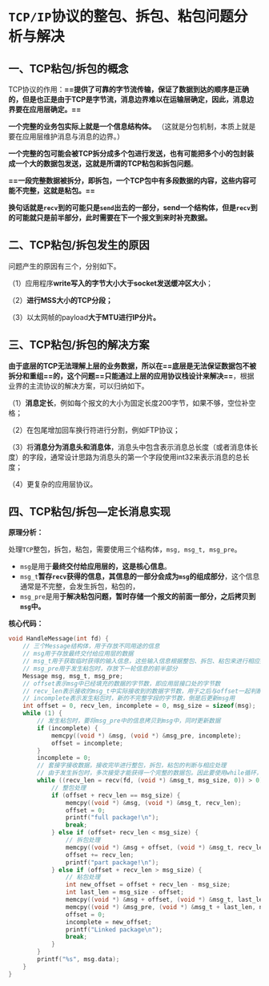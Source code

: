 # `TCP/IP`协议的整包、拆包、粘包问题分析与解决

## 一、TCP粘包/拆包的概念

TCP协议的作用：**==提供了可靠的字节流传输，保证了数据到达的顺序是正确的，但是也正是由于TCP是字节流，消息边界难以在运输层确定，因此，消息边界要在应用层确定。==**

**一个完整的业务包实际上就是一个信息结构体。**
（这就是分包机制，本质上就是要在应用层维护消息与消息的边界。）

**一个完整的包可能会被TCP拆分成多个包进行发送，也有可能把多个小的包封装成一个大的数据包发送，这就是所谓的TCP粘包和拆包问题**。

**==一段完整数据被拆分，即拆包，一个TCP包中有多段数据的内容，这些内容可能不完整，这就是粘包。==**

**换句话就是`recv`到的可能只是`send`出去的一部分，send一个结构体，但是`recv`到的可能就只是前半部分，此时需要在下一个报文到来时补充数据。**



## 二、TCP粘包/拆包发生的原因

问题产生的原因有三个，分别如下。

（1）应用程序**write写入的字节大小大于socket发送缓冲区大小**；

（2）**进行MSS大小的TCP分段；**

（3）以太网帧的payload**大于MTU进行IP分片。**



## 三、TCP粘包/拆包的解决方案

**由于底层的TCP无法理解上层的业务数据，所以在==底层是无法保证数据包不被拆分和重组==的，这个问题==只能通过上层的应用协议栈设计来解决==**，根据业界的主流协议的解决方案，可以归纳如下。

（1）**消息定长**，例如每个报文的大小为固定长度200字节，如果不够，空位补空格；

（2）在包尾增加回车换行符进行分割，例如FTP协议；

（3）将**消息分为消息头和消息体**，消息头中包含表示消息总长度（或者消息体长度）的字段，通常设计思路为消息头的第一个字段使用int32来表示消息的总长度；

（4）更复杂的应用层协议。



## 四、TCP粘包/拆包—定长消息实现

**原理分析：**

处理`TCP`整包，拆包，粘包，需要使用三个结构体，`msg, msg_t, msg_pre`。

+ `msg`是用于**最终交付给应用层的，这是核心信息**。
+ `msg_t`**暂存`recv`获得的信息，其信息的一部分会成为`msg`的组成部分**，这个信息通常是不完整，会发生拆包，粘包的，
+ `msg_pre`是用**于解决粘包问题，暂时存储一个报文的前面一部分，之后拷贝到`msg`中。**



**核心代码：**

```c
void HandleMessage(int fd) {
    // 三个Message结构体，用于存放不同用途的信息
    // msg用于存放最终交付给应用层的数据
    // msg_t用于获取临时获得的输入信息，这些输入信息根据整包、拆包、粘包来进行相应操作
    // msg_pre用于发生粘包时，存放下一轮信息的前半部分
    Message msg, msg_t, msg_pre;
    // offset表示msg中已经填充的数据的字节数，即应用层接口处的字节数
    // recv_len表示接收的msg_t中实际接收到的数据字节数，用于之后与offset一起判断是整包、拆包还是粘包
    // incomplete表示发生粘包时，新的不完整字段的字节数，倒是后更新msg用
    int offset = 0, recv_len, incomplete = 0, msg_size = sizeof(msg);
    while (1) {
        // 发生粘包时，要将msg_pre中的信息拷贝到msg中，同时更新数据
        if (incomplete) {
            memcpy((void *) &msg, (void *) &msg_pre, incomplete);
            offset = incomplete;
        }
        incomplete = 0;
        // 套接字接收数据，接收完毕进行整包，拆包，粘包的判断与相应处理
        // 由于发生拆包时，多次接受才能获得一个完整的数据包。因此要使用while循环，当接受足够一个完整数据包后就跳出循环进行下面的处理
        while ((recv_len = recv(fd, (void *) &msg_t, msg_size, 0)) > 0) {
            // 整包处理
            if (offset + recv_len == msg_size) {
                memcpy((void *) &msg, (void *) &msg_t, recv_len);
                offset = 0;
                printf("full package!\n");
                break;
            } else if (offset+ recv_len < msg_size) {
                // 拆包处理
                memcpy((void *) &msg + offset, (void *) &msg_t, recv_len);
                offset += recv_len;
                printf("part package!\n");
            } else if (offset + recv_len > msg_size) {
                // 粘包处理
                int new_offset = offset + recv_len - msg_size;
                int last_len = msg_size - offset;
                memcpy((void *) &msg + offset, (void *) &msg_t, last_len);
                memcpy((void *) &msg_pre, (void *) &msg_t + last_len, new_offset);
                offset = 0;
                incomplete = new_offset; 
                printf("Linked package\n");
                break;
            }
        }
        printf("%s", msg.data);
    }
}
```

